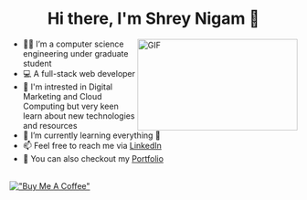 <h1 align="center"> Hi there, I'm Shrey Nigam 👋</h1>

<img align="right" alt="GIF" src="https://user-images.githubusercontent.com/54352598/178420933-0702e404-13a0-4459-8db4-691aee4a6f14.gif" width="280" height="160" />

- 👨‍🎓 I’m a computer science engineering under graduate student
- 💻 A full-stack web developer
- 👯 I'm intrested in Digital Marketing and Cloud Computing but very keen learn about new technologies and resources
- 🌱 I’m currently learning everything 🤣
- 📫 Feel free to reach me via [LinkedIn](https://www.linkedin.com/in/shrey-nigam-710b3983/)
- 🤗 You can also checkout my [Portfolio](https://shrey6162.netlify.app/)
<br><br>
<!-- <img height="120" alt="Thanks for visiting me" width="200%" src="https://raw.githubusercontent.com/BrunnerLivio/brunnerlivio/master/images/marquee.svg" /> -->
<!--<p align="center"><a href="https://rzp.io/i/QZcOYt6bOa" target="_blank"><img height="20%" width="20%" src="https://user-images.githubusercontent.com/54352598/121683049-7a643180-cada-11eb-9c9a-20bdaed9b71a.jpg"/></a></p> -->
[!["Buy Me A Coffee"](https://www.buymeacoffee.com/assets/img/custom_images/orange_img.png)](https://www.buymeacoffee.com/shreynigam)
